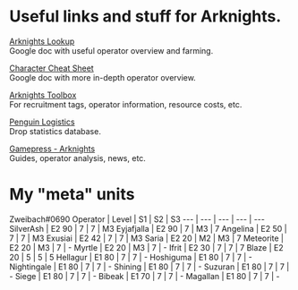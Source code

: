 # Useful links and stuff for Arknights.

[Arknights Lookup](https://docs.google.com/spreadsheets/d/e/2PACX-1vS5yhjGa6F9UtgTceIUyyqUVSzo7-JwRk3W7BfgJ4ZEikuFDVG1y_MfUic3hYn5Gdh2wymjMm_SoXfj/pubhtml#)  
Google doc with useful operator overview and farming.

[Character Cheat Sheet](https://docs.google.com/spreadsheets/d/1L5smDJR2_4JCLvDJpT2Cz94inl8MFtRXH-xEOyuahIA/edit#gid=0)  
Google doc with more in-depth operator overview.

[Arknights Toolbox](https://aceship.github.io/AN-EN-Tags/index.html)  
For recruitment tags, operator information, resource costs, etc.

[Penguin Logistics](https://penguin-stats.io/)  
Drop statistics database.

[Gamepress - Arknights](https://gamepress.gg/arknights/)  
Guides, operator analysis, news, etc.

# My "meta" units
Zweibach#0690
Operator | Level | S1 | S2 | S3 
--- | --- | --- | --- | ---
SilverAsh | E2 90 | 7 | 7 | M3
Eyjafjalla | E2 90 | 7 | M3 | 7
Angelina | E2 50 | 7 | 7 | M3
Exusiai | E2 42 | 7 | 7 | M3
Saria | E2 20 | M2 | M3 | 7
Meteorite | E2 20 | M3 | 7 | -
Myrtle | E2 20 | M3 | 7 | -
Ifrit | E2 30 | 7 | 7 | 7
Blaze | E2 20 | 5 | 5 | 5
Hellagur | E1 80 | 7 | 7 | -
Hoshiguma | E1 80 | 7 | 7 | -
Nightingale | E1 80 | 7 | 7 | -
Shining | E1 80 | 7 | 7 | -
Suzuran | E1 80 | 7 | 7 | -
Siege | E1 80 | 7 | 7 | -
Bibeak | E1 70 | 7 | 7 | -
Magallan | E1 80 | 7 | 7 | -